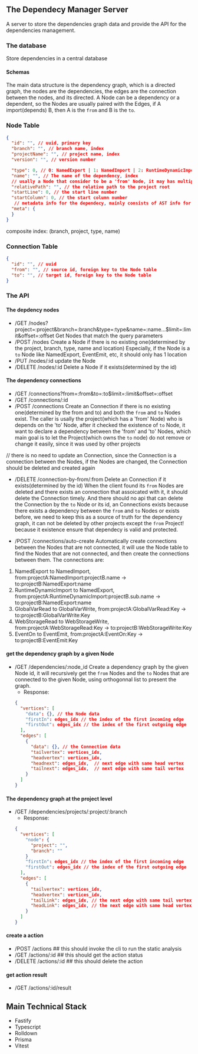 ## The Dependecy Manager Server
A server to store the dependencies graph data and provide the API for the dependencies management.

### The database
Store dependencies in a central database

#### Schemas
The main data structure is the dependency graph, which is a directed graph, the nodes are the dependencies, the edges are the connection between the nodes, and its directed. A Node can be a dependency or a dependent, so the Nodes are usually paired with the Edges, if A import(depends) B, then A is the `from` and B is the `to`.

### Node Table
```json
{
  "id": "", // uuid, primary key
  "branch": "", // branch name, index
  "projectName": "", // project name, index
  "version": "", // version number

  "type": 0, // 0: NamedExport | 1: NamedImport | 2: RuntimeDynamicImport | 3: Externals | 4: GlobalState | 5: EventOn | 6: EventEmit | 7: DynamicModuleFederationReference..., index
  "name": "", // The name of the dependency, index
  // usally a Node that consider to be a 'from' Node, it may has multiple locations, since a Project may has multiple files that import the same dependency
  "relativePath": "", // the relative path to the project root
  "startLine": 0, // the start line number
  "startColumn": 0, // the start column number
   // metadata info for the dependecy, mainly consists of AST info for the codebase, used and generated from the codeql query, this should be a json column
  "meta": {
  }
}
```
composite index: (branch, project, type, name)

### Connection Table
```json
{
  "id": "", // uuid
  "from": "", // source id, foreign key to the Node table
  "to": "", // target id, foreign key to the Node table
}
```

### The API
#### The depdency nodes
- /GET /nodes?project=:project&branch=:branch&type=:type&name=:name...$limit=:limit&offset=:offset
Get Nodes that match the query parameters
- /POST /nodes
Create a Node if there is no existing one(determined by the project, branch, type, name and location)
Especially, if the Node is a `to` Node like NamedExport, EventEmit, etc, it should only has 1 location
- /PUT /nodes/:id
update the Node
- /DELETE /nodes/:id
Delete a Node if it exists(determined by the id)

#### The dependency connections
- /GET /connections?from=:from&to=:to$limit=:limit&offset=:offset
- /GET /connections/:id
- /POST /connections
Create an Connection if there is no existing one(determined by the from and to) and both the `from` and `to` Nodes exist.
The caller is usally the project(which has a 'from' Node) who is depends on the 'to' Node,
after it checked the existence of `to` Node, it want to declare a dependency between the 'from' and 'to' Nodes, which main goal is to
let the Project(which owns the `to` node) do not remove or change it easily, since it was used by other projects
<!-- - /PUT /connections/:id --> // there is no need to update an Connection, since the Connection is a connection between the Nodes, if the Nodes are changed, the Connection should be deleted and created again
- /DELETE /connection-by-from/:from
Delete an Connection if it exists(determined by the id)
When the client found its `from` Nodes are deleted and there exists an connection that assoicated with it, it should delete the Connection timely.
And there should no api that can delete the Connection by the `to` Node or its id, an Connections exists because there exists a dependency between the `from` and `to` Nodes
or exists before, we need to keep this as a source of truth for the dependency graph, it can not be deleted by other projects except the `from` Project! because it existence ensure that
dependecy is valid and protected.

- /POST /connections/auto-create
Automatically create connections between the Nodes that are not connected, it will use the Node table to find the Nodes that are not connected, and then create the connections between them. The connections are:
1. NamedExport to NamedImport, from:projectA:NamedImport:projectB.name -> to:projectB:NamedExport:name
2. RuntimeDynamicImport to NamedExport, from:projectA:RuntimeDynamicImport:projectB.sub.name -> to:projectB:NamedExport:name
3. GlobalVarRead to GlobalVarWrite, from:projectA:GlobalVarRead:Key -> to:projectB:GlobalVarWrite:Key
4. WebStorageRead to WebStorageWrite, from:projectA:WebStorageRead:Key -> to:projectB:WebStorageWrite:Key
5. EventOn to EventEmit, from:projectA:EventOn:Key -> to:projectB:EventEmit:Key

#### get the dependency graph by a given Node
- /GET /dependencies/:node_id
Create a dependency graph by the given Node id, it will recursively get the `from` Nodes and the `to` Nodes that are connected to the given Node, using orthogonnal list to
present the graph.
  - Response:
  ```json
  {
    "vertices": [
      "data": {}, // the Node data
      "firstIn": edges_idx // the index of the first incoming edge
      "firstOut": edges_idx // the index of the first outgoing edge
    ],
    "edges": [
      {
        "data": {}, // the Connection data
        "tailvertex": vertices_idx,
        "headvertex": vertices_idx,
        "headnext": edges_idx,  // next edge with same head vertex
        "tailnext": edges_idx,  // next edge with same tail vertex
      }
    ]
  }
  ```

#### The dependency graph at the project level
- /GET /dependencies/projects/:project/:branch
  - Response:
  ```json
  {
    "vertices": [
      "node": {
        "project": "",
        "branch": ""
      }
      "firstIn": edges_idx // the index of the first incoming edge
      "firstOut": edges_idx // the index of the first outgoing edge
    ],
    "edges": [
      {
        "tailvertex": vertices_idx,
        "headvertex": vertices_idx,
        "tailLink": edges_idx, // the next edge with same tail vertex
        "headLink": edges_idx, // the next edge with same head vertex
      }
    ]
  }
  ```


#### create a action
- /POST /actions  ## this should invoke the cli to run the static analysis
- /GET /actions/:id  ## this should get the action status
- /DELETE /actions/:id  ## this should delete the action

#### get action result
- /GET /actions/:id/result


## Main Technical Stack
- Fastify
- Typescript
- Rolldown
- Prisma
- Vitest